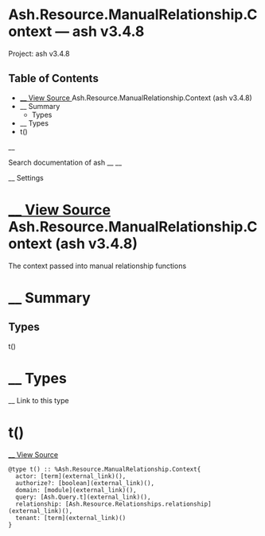 # Ash.Resource.ManualRelationship.Context — ash v3.4.8

Project: ash v3.4.8

## Table of Contents

- [ __ View Source ](external_link) Ash.Resource.ManualRelationship.Context (ash v3.4.8)
- __ Summary
  - Types
- __ Types
- t()

__

Search documentation of ash __ __

__ Settings

#  [ __ View Source ](external_link) Ash.Resource.ManualRelationship.Context (ash v3.4.8)

The context passed into manual relationship functions

#  __ Summary

##  Types

t()

#  __ Types

__ Link to this type

# t()

[ __ View Source ](external_link)
    
    
    @type t() :: %Ash.Resource.ManualRelationship.Context{
      actor: [term](external_link)(),
      authorize?: [boolean](external_link)(),
      domain: [module](external_link)(),
      query: [Ash.Query.t](external_link)(),
      relationship: [Ash.Resource.Relationships.relationship](external_link)(),
      tenant: [term](external_link)()
    }
